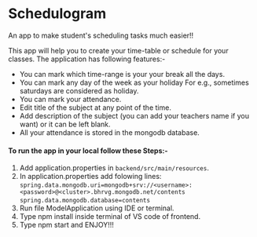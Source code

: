 # Schedulogram
An app to make student's scheduling tasks much easier!!

This app will help you to create your time-table or schedule for your classes. The application has following features:-

* You can mark which time-range is your your break all the days.
* You can mark any day of the week as your holiday For e.g., sometimes saturdays are considered as holiday.
* You can mark your attendance.
* Edit title of the subject at any point of the time.
* Add description of the subject (you can add your teachers name if you want) or it can be left blank.
* All your attendance is stored in the mongodb database.

#### To run the app in your local follow these Steps:-

1) Add application.properties in `backend/src/main/resources`.
2) In application.properties add folowing lines:
    `spring.data.mongodb.uri=mongodb+srv://<username>:<password>@<cluster>.bhrvg.mongodb.net/contents`
    `spring.data.mongodb.database=contents`
3) Run file ModelApplication using IDE or terminal.
4) Type npm install inside terminal of VS code of frontend.
5) Type npm start and ENJOY!!!
